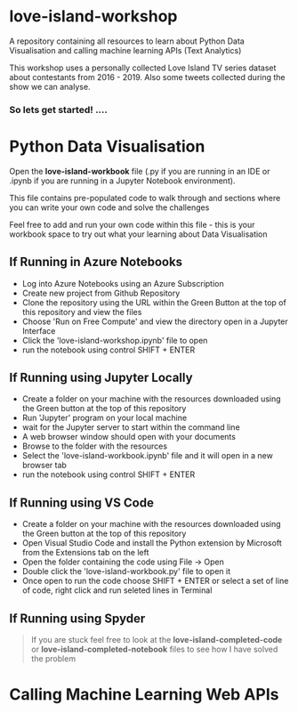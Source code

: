# love-island-workshop
A repository containing all resources to learn about Python Data Visualisation and calling machine learning APIs (Text Analytics)

This workshop uses a personally collected Love Island TV series dataset about contestants from 2016 - 2019. Also some tweets collected during the show we can analyse.

### So lets get started! ....


# Python Data Visualisation

Open the **love-island-workbook** file (.py if you are running in an IDE or .ipynb if you are running in a Jupyter Notebook environment).

This file contains pre-populated code to walk through and sections where you can write your own code and solve the challenges

Feel free to add and run your own code within this file - this is your workbook space to try out what your learning about Data Visualisation

## If Running in Azure Notebooks

* Log into Azure Notebooks using an Azure Subscription
* Create new project from Github Repository
* Clone the repository using the URL within the Green Button at the top of this repository and view the files
* Choose 'Run on Free Compute' and view the directory open in a Jupyter Interface 
* Click the 'love-island-workshop.ipynb' file to open
* run the notebook using control SHIFT + ENTER

## If Running using Jupyter Locally

* Create a folder on your machine with the resources downloaded using the Green button at the top of this repository
* Run 'Jupyter' program on your local machine
* wait for the Jupyter server to start within the command line
* A web browser window should open with your documents
* Browse to the folder with the resources
* Select the 'love-island-workbook.ipynb' file and it will open in a new browser tab
* run the notebook using control SHIFT + ENTER


## If Running using VS Code

*  Create a folder on your machine with the resources downloaded using the Green button at the top of this repository
* Open Visual Studio Code and install the Python extension by Microsoft from the Extensions tab on the left
* Open the folder containing the code using File -> Open
* Double click the 'love-island-workbook.py' file to open it
* Once open to run the code choose SHIFT + ENTER or select a set of line of code, right click and run seleted lines in Terminal

## If Running using Spyder


> If you are stuck feel free to look at the **love-island-completed-code** or **love-island-completed-notebook** files to see how I have solved the problem


# Calling Machine Learning Web APIs
